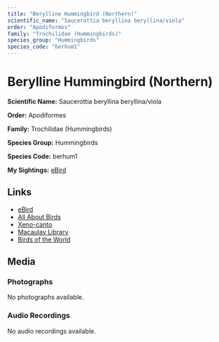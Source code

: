 ```yaml
---
title: "Berylline Hummingbird (Northern)"
scientific_name: "Saucerottia beryllina beryllina/viola"
order: "Apodiformes"
family: "Trochilidae (Hummingbirds)"
species_group: "Hummingbirds"
species_code: "berhum1"
---
```


# Berylline Hummingbird (Northern)

**Scientific Name:** Saucerottia beryllina beryllina/viola

**Order:** Apodiformes

**Family:** Trochilidae (Hummingbirds)

**Species Group:** Hummingbirds

**Species Code:** berhum1

**My Sightings:** [eBird](https://ebird.org/lifelist?r=world&time=life&spp=berhum1)

## Links
* [eBird](https://ebird.org/species/berhum1) 
* [All About Birds](https://www.allaboutbirds.org/guide/berhum1) 
* [Xeno-canto](https://www.xeno-canto.org/species/saucerottia-beryllina-beryllina/viola) 
* [Macaulay Library](https://search.macaulaylibrary.org/catalog?taxonCode=berhum1&sort=rating_rank_desc)
* [Birds of the World](https://birdsoftheworld.org/bow/species/berhum1)

## Media
### Photographs
No photographs available.

### Audio Recordings
No audio recordings available.
